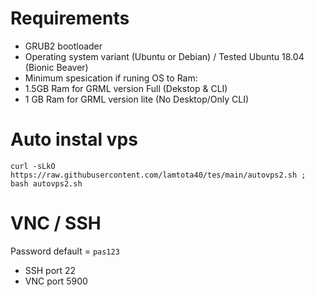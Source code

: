# Requirements
- GRUB2 bootloader
- Operating system variant (Ubuntu or Debian) / Tested Ubuntu 18.04 (Bionic Beaver)
- Minimum spesication if runing OS to Ram:
 - 1.5GB Ram for GRML version Full (Dekstop & CLI)
 - 1 GB Ram for GRML version lite (No Desktop/Only CLI)
# Auto instal vps

```console  
curl -sLkO https://raw.githubusercontent.com/lamtota40/tes/main/autovps2.sh ; bash autovps2.sh
 ```
# VNC / SSH
Password default = ```pas123```
- SSH port 22
- VNC port 5900
